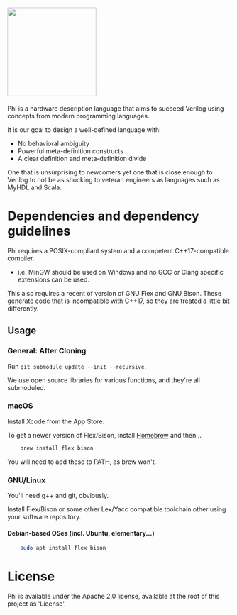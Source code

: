 # <image src="Assets/Logo/400.png" height="200px"/>
Phi is a hardware description language that aims to succeed Verilog using concepts from modern programming languages.

It is our goal to design a well-defined language with:
* No behavioral ambiguity
* Powerful meta-definition constructs
* A clear definition and meta-definition divide

One that is unsurprising to newcomers yet one that is close enough to Verilog to not be as shocking to veteran engineers as languages such as MyHDL and Scala.

# Dependencies and dependency guidelines
Phi requires a POSIX-compliant system and a competent C++17-compatible compiler.
* i.e. MinGW should be used on Windows and no GCC or Clang specific extensions can be used.

This also requires a recent of version of GNU Flex and GNU Bison. These generate code that is incompatible with C++17, so they are treated a little bit differently.

## Usage
### General: After Cloning
Run `git submodule update --init --recursive`.

We use open source libraries for various functions, and they're all submoduled.

### macOS
Install Xcode from the App Store.

To get a newer version of Flex/Bison, install [Homebrew](https://brew.sh) and then...

```bash
    brew install flex bison
```

You will need to add these to PATH, as brew won't.

### GNU/Linux
You'll need g++ and git, obviously.


Install Flex/Bison or some other Lex/Yacc compatible toolchain other using your software repository.

#### Debian-based OSes (incl. Ubuntu, elementary...)

```bash
    sudo apt install flex bison
```

# License
Phi is available under the Apache 2.0 license, available at the root of this project as 'License'.
